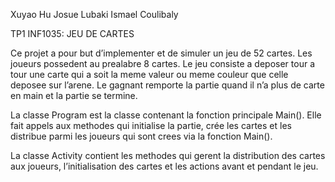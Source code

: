
Xuyao Hu
Josue Lubaki
Ismael Coulibaly


TP1 INF1035: JEU DE CARTES



Ce projet a pour but d’implementer et de simuler un jeu de 52 cartes. Les joueurs possedent au prealabre 8 cartes. Le jeu consiste a deposer tour a tour une carte qui a soit la meme valeur ou meme couleur que celle deposee sur l’arene. Le gagnant remporte la partie quand il n’a plus de carte en main et la partie se termine.


La classe Program est la classe contenant la fonction principale Main(). Elle fait appels aux methodes qui initialise la partie, crée les cartes et les distribue parmi les joueurs qui sont crees via la fonction Main().

La classe Activity contient les methodes qui gerent la distribution des cartes aux joueurs, l’initialisation des cartes et les actions avant et pendant le jeu.

